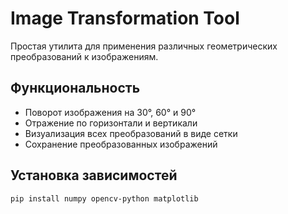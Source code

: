 # Image Transformation Tool

Простая утилита для применения различных геометрических преобразований к изображениям.

## Функциональность

- Поворот изображения на 30°, 60° и 90°
- Отражение по горизонтали и вертикали
- Визуализация всех преобразований в виде сетки
- Сохранение преобразованных изображений

## Установка зависимостей

```bash
pip install numpy opencv-python matplotlib
